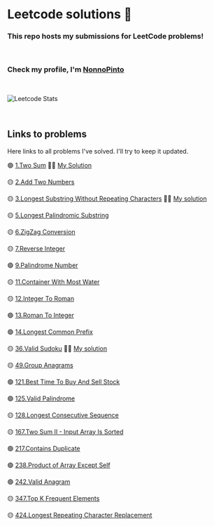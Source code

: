 # Leetcode solutions 🚀
### This repo hosts my submissions for LeetCode problems!

<br/>

### Check my profile, I'm [NonnoPinto](https://leetcode.com/NonnoPinto/)

<br/>

![Leetcode Stats](https://leetcard.jacoblin.cool/NonnoPinto)

<br/>

## Links to problems
Here links to all problems I've solved. I'll try to keep it updated.

🟢  [1.Two Sum](https://leetcode.com/problems/two-sum/) 👨‍💻 [My Solution](https://leetcode.com/problems/two-sum/solutions/3754197/java-beats-more-than-99-easy-sol/)

🟡 [2.Add Two Numbers](https://leetcode.com/problems/add-two-numbers/)

🟡 [3.Longest Substring Without Repeating Characters](https://leetcode.com/problems/longest-substring-without-repeating-characters/) 👨‍💻 [My solution](https://leetcode.com/problems/longest-substring-without-repeating-characters/solutions/3742039/java-sol/)

🟡 [5.Longest Palindromic Substring](https://leetcode.com/problems/longest-palindromic-substring/)

🟡 [6.ZigZag Conversion](https://leetcode.com/problems/zigzag-conversion/)

🟡 [7.Reverse Integer](https://leetcode.com/problems/reverse-integer/)

🟢 [9.Palindrome Number](https://leetcode.com/problems/palindrome-number/)

🟡 [11.Container With Most Water](https://leetcode.com/problems/container-with-most-water/)

🟡 [12.Integer To Roman](https://leetcode.com/problems/integer-to-roman/)

🟢 [13.Roman To Integer](https://leetcode.com/problems/roman-to-integer/)

🟢 [14.Longest Common Prefix](https://leetcode.com/problems/longest-common-prefix/)

🟡 [36.Valid Sudoku](https://leetcode.com/problems/valid-sudoku/) 👨‍💻 [My solution](https://leetcode.com/problems/valid-sudoku/solutions/3782789/java-o-n-solution/)

🟡 [49.Group Anagrams](https://leetcode.com/problems/group-anagrams/)

🟢 [121.Best Time To Buy And Sell Stock](https://leetcode.com/problems/best-time-to-buy-and-sell-stock/)

🟢 [125.Valid Palindrome](https://leetcode.com/problems/valid-palindrome/)

🟡 [128.Longest Consecutive Sequence](https://leetcode.com/problems/longest-consecutive-sequence/)

🟡 [167.Two Sum II - Input Array Is Sorted](https://leetcode.com/problems/two-sum-ii-input-array-is-sorted/)

🟢 [217.Contains Duplicate](https://leetcode.com/problems/contains-duplicate/)

🟢 [238.Product of Array Except Self](https://leetcode.com/problems/product-of-array-except-self/)

🟢 [242.Valid Anagram](https://leetcode.com/problems/valid-anagram/)

🟡 [347.Top K Frequent Elements](https://leetcode.com/problems/top-k-frequent-elements/)

🟡 [424.Longest Repeating Character Replacement](https://leetcode.com/problems/longest-repeating-character-replacement/)